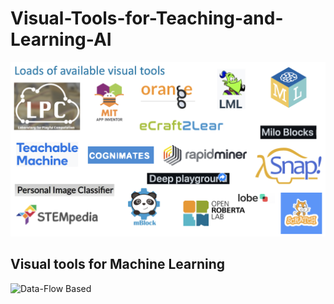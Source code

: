 # Visual-Tools-for-Teaching-and-Learning-AI
![Visual Tools for AI and MAchine Learning](/images/VisualTools.png)
## Visual tools for Machine Learning
![Data-Flow Based](/images/miloblocks) 
